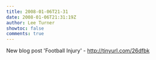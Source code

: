 ```yaml
---
title: 2008-01-06T21-31
date: 2008-01-06T21:31:19Z
author: Lee Turner
showtoc: false
comments: true
---
```


New blog post 'Football Injury' - http://tinyurl.com/26dfbk

